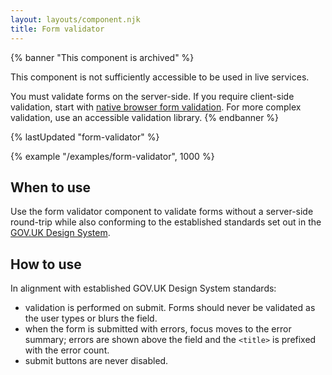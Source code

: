 ```yaml
---
layout: layouts/component.njk
title: Form validator
---
```


{% banner "This component is archived" %}

This component is not sufficiently accessible to be used in live services.

You must validate forms on the server-side. If you require client-side validation, start with [native browser form validation](https://developer.mozilla.org/en-US/docs/Learn/Forms/Form_validation#using_built-in_form_validation).
For more complex validation, use an accessible validation library.
{% endbanner %}

{% lastUpdated "form-validator" %}

{% example "/examples/form-validator", 1000 %}

## When to use

Use the form validator component to validate forms without a server-side round-trip while also conforming to the established standards set out in the [GOV.UK Design System](https://design-system.service.gov.uk/).

## How to use

In alignment with established GOV.UK Design System standards:

- validation is performed on submit. Forms should never be validated as the user types or blurs the field.
- when the form is submitted with errors, focus moves to the error summary; errors are shown above the field and the `<title>` is prefixed with the error count.
- submit buttons are never disabled.
